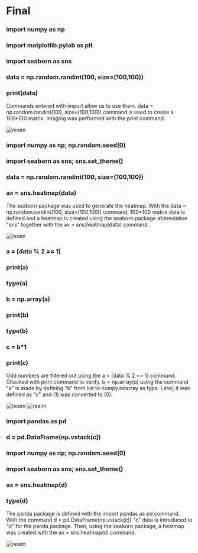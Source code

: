 # Final
### import numpy as np
### import matplotlib.pylab as plt
### import seaborn as sns
### data = np.random.randint(100, size=(100,100))
### print(data)

Commands entered with import allow us to use them. data = np.random.randint(100, size=(100,100)) command is used to create a 100*100 matrix. Imaging was performed with the print command. 


![resim](https://user-images.githubusercontent.com/95621469/149931797-b86ab985-4b20-4c27-8724-f89bf8ada00c.png)
### import numpy as np; np.random.seed(0)
### import seaborn as sns; sns.set_theme()
### data = np.random.randint(100, size=(100,100))
### ax = sns.heatmap(data)

The seaborn package was used to generate the heatmap. With the data = np.random.randint(100, size=(100,100)) command, 100*100 matrix data is defined and a heatmap is created using the seaborn package abbreviation "sns" together with the ax = sns.heatmap(data) command. 


![resim](https://user-images.githubusercontent.com/95621469/149931828-3de26123-bbd5-4b44-815c-4b37f478efd1.png)
### a = [data % 2 == 1]
### print(a)
### type(a)
### b = np.array(a)
### print(b)
### type(b)
### c = b*1
### print(c)

Odd numbers are filtered out using the a = [data % 2 == 1] command. Checked with print command to verify. b = np.array(a) using the command "a" is made by defining "b" from list to numpy.ndarray as type. Later, it was defined as "c" and (1) was converted to (0). 


![resim](https://user-images.githubusercontent.com/95621469/149931869-1d2430c5-8af1-4525-afdf-e0911d662b0a.png)
![resim](https://user-images.githubusercontent.com/95621469/149931876-c5294388-7b1a-4df6-aa82-9bdeaf77cb58.png)
### import pandas as pd
### d = pd.DataFrame(np.vstack(c))
### import numpy as np; np.random.seed(0)
### import seaborn as sns; sns.set_theme()
### ax = sns.heatmap(d)
### type(d)

The panda package is defined with the import pandas as pd command. With the command d = pd.DataFrame(np.vstack(c)) "c" data is introduced to "d" for the panda package. Then, using the seaborn package, a heatmap was created with the ax = sns.heatmap(d) command. 


![resim](https://user-images.githubusercontent.com/95621469/149931894-0dac8684-23be-45ae-a87a-c145567f45c0.png)
